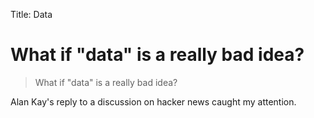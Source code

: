 Title: Data

# What if "data" is a really bad idea?

> What if "data" is a really bad idea?

Alan Kay's reply to a discussion on hacker news caught my attention.
